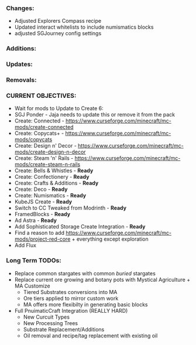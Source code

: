 ### Changes:
- Adjusted Explorers Compass recipe
- Updated interact whitelists to include numismatics blocks
- adjusted SGJourney config settings

### Additions:

### Updates:

### Removals:

### CURRENT OBJECTIVES:
- Wait for mods to Update to Create 6:
 - SGJ Ponder - Jaja needs to update this or remove it from the pack
 - Create: Connected - https://www.curseforge.com/minecraft/mc-mods/create-connected
 - Create: Copycats+ - https://www.curseforge.com/minecraft/mc-mods/copycats
 - Create: Design n' Decor - https://www.curseforge.com/minecraft/mc-mods/create-design-n-decor
 - Create: Steam 'n' Rails - https://www.curseforge.com/minecraft/mc-mods/create-steam-n-rails
 - Create: Bells & Whistles - **Ready**
 - Create: Confectionery - **Ready**
 - Create: Crafts & Additions - **Ready**
 - Create: Deco - **Ready**
 - Create: Numismatics - **Ready**
 - KubeJS Create - **Ready**
 - Switch to CC Tweaked from Modrinth - **Ready**
 - FramedBlocks - **Ready**
 - Ad Astra - **Ready**
 - Add Sophisticated Storage Create Integration - **Ready**
- Find a reason to add https://www.curseforge.com/minecraft/mc-mods/project-red-core + everything except exploration
- Add Flux

### Long Term TODOs:
- Replace common stargates with common *buried* stargates
- Replace current ore growing and botany pots with Mystical Agriculture + MA Customize
  - Tiered Substrates conversions into MA
  - Ore tiers applied to mirror custom work
  - MA offers more flexibilty in generating basic blocks
- Full PnuimaticCraft Integration (REALLY HARD)
  - New Curcuit Types
  - New Processing Trees
  - Substrate Replacement/Additions
  - Oil removal and recipe/tag replacement with existing oil